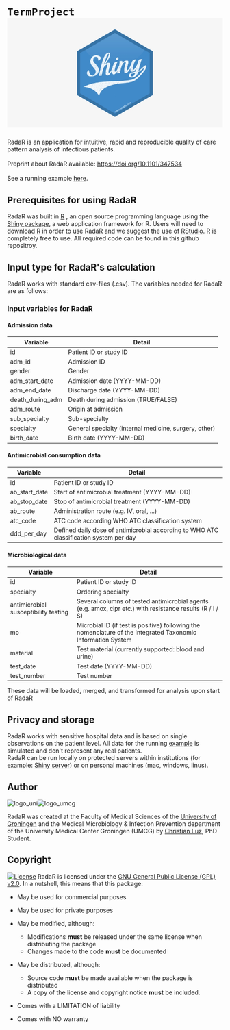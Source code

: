 # `TermProject` ![shiny-logo, width = 2cm, height = 2cm](/shiny-logo.png)
RadaR is an application for intuitive, rapid and reproducible quality of care pattern analysis of infectious patients.
<br>
<br>
Preprint about RadaR available: https://doi.org/10.1101/347534
<br>
<br>
See a running example [here](https://ceefluz.shinyapps.io/radar/).

## Prerequisites for using RadaR
RadaR was built in [R](https://www.r-project.org) , an open source programming language using the [Shiny package](https://shiny.rstudio.com), a web application framework for R. Users will need to download [R](https://cran.uni-muenster.de/) in order to use RadaR and we suggest the use of [RStudio](https://www.rstudio.com). R is completely free to use. All required code can be found in this github repositroy.

## Input type for RadaR's calculation
RadaR works with standard csv-files (.csv). The variables needed for RadaR are as follows:


### Input variables for **RadaR**
#### Admission data
| Variable             	| Detail                                                                           	|
|----------------------	|----------------------------------------------------------------------------------	|
| id | Patient ID or study ID |
| adm_id | Admission ID |
| gender | Gender |
| adm_start_date | Admission date (YYYY-MM-DD)  |
| adm_end_date | Discharge date (YYYY-MM-DD)   |
| death_during_adm | Death during admission (TRUE/FALSE) |
| adm_route | Origin at admission |
| sub_specialty | Sub-specialty |
| specialty | General specialty (internal medicine, surgery, other) |
| birth_date | Birth date (YYYY-MM-DD)  |

#### Antimicrobial consumption data
| Variable             	| Detail                                                                           	|
|----------------------	|----------------------------------------------------------------------------------	|
| id| Patient ID or study ID  |
| ab_start_date| Start of antimicrobial treatment (YYYY-MM-DD) |
| ab_stop_date| Stop of antimicrobial treatment (YYYY-MM-DD) |
| ab_route | Administration route (e.g. IV, oral, ...) |
| atc_code| ATC code according WHO ATC classification system |
| ddd_per_day| Defined daily dose of antimicrobial according to WHO ATC classification system per day|

#### Microbiological data
| Variable             	| Detail                                                                           	|
|----------------------	|----------------------------------------------------------------------------------	|
| id | Patient ID or study ID |
| specialty | Ordering specialty |
| antimicrobial susceptibility testing | Several columns of tested antimicrobial agents (e.g. amox, cipr etc.) with resistance results (R / I / S) |
| mo | Microbial ID (if test is positive) following the nomenclature of the Integrated Taxonomic Information System
| material | Test material (currently supported: blood and urine) |
| test_date  | Test date (YYYY-MM-DD) |
| test_number | Test number |

These data will be loaded, merged, and transformed for analysis upon start of RadaR

## Privacy and storage
RadaR works with sensitive hospital data and is based on single observations on the patient level. All data for the running [example](https://ceefluz.shinyapps.io/radar/) is simulated and don't represent any real patients. 
<br>
RadaR can be run locally on protected servers within institutions (for example: [Shiny server](https://www.rstudio.com/products/shiny/shiny-server/)) or on personal machines (mac, windows, linus).

## Author

![logo_uni](man/figures/logo_en.png)![logo_umcg](man/figures/logo_umcg.png)

RadaR was created at the Faculty of Medical Sciences of the [University of Groningen](https://www.rug.nl/) and the Medical Microbiology & Infection Prevention department of the University Medical Center Groningen (UMCG) by [Christian Luz](https://www.rug.nl/staff/c.f.luz/), PhD Student.

## Copyright
[![License](https://img.shields.io/badge/Licence-GPL%20v2.0-orange.svg)](https://github.com/ceefluz/radar/blob/master/LICENSE)
RadaR is licensed under the [GNU General Public License (GPL) v2.0](https://github.com/ceefluz/radar/blob/master/LICENSE). In a nutshell, this means that this package:

- May be used for commercial purposes

- May be used for private purposes

- May be modified, although:

  - Modifications **must** be released under the same license when distributing the package
  - Changes made to the code **must** be documented

- May be distributed, although:

  - Source code **must** be made available when the package is distributed
  - A copy of the license and copyright notice **must** be included.

- Comes with a LIMITATION of liability

- Comes with NO warranty